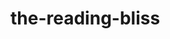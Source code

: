 # the-reading-bliss

<!-- TODO: Remove pricing as this is the website for only exploring -->
<!-- TODO: Recommended section that is gallery should have it's own books schema. Because if anyone deletes the book then now the boook gets deleted in the gallery also.-->
<!-- TODO:  we will create a 'Add to Collection' button. So, anyone who does not own the book but wants to own can add to their collection.-->
<!-- TODO: Delete button should only delete books from collection and not from gallery. -->
 
